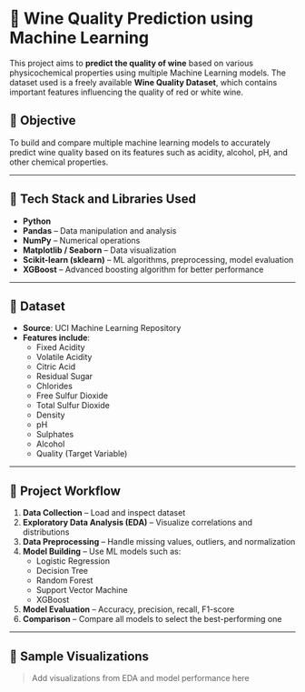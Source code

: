 # 🍷 Wine Quality Prediction using Machine Learning

This project aims to **predict the quality of wine** based on various physicochemical properties using multiple Machine Learning models. The dataset used is a freely available **Wine Quality Dataset**, which contains important features influencing the quality of red or white wine.

## 📌 Objective

To build and compare multiple machine learning models to accurately predict wine quality based on its features such as acidity, alcohol, pH, and other chemical properties.

---

## 🧰 Tech Stack and Libraries Used

- **Python**
- **Pandas** – Data manipulation and analysis  
- **NumPy** – Numerical operations  
- **Matplotlib / Seaborn** – Data visualization  
- **Scikit-learn (sklearn)** – ML algorithms, preprocessing, model evaluation  
- **XGBoost** – Advanced boosting algorithm for better performance  

---

## 📂 Dataset

- **Source**: UCI Machine Learning Repository  
- **Features include**:
  - Fixed Acidity
  - Volatile Acidity
  - Citric Acid
  - Residual Sugar
  - Chlorides
  - Free Sulfur Dioxide
  - Total Sulfur Dioxide
  - Density
  - pH
  - Sulphates
  - Alcohol
  - Quality (Target Variable)

---

## 🚀 Project Workflow

1. **Data Collection** – Load and inspect dataset  
2. **Exploratory Data Analysis (EDA)** – Visualize correlations and distributions  
3. **Data Preprocessing** – Handle missing values, outliers, and normalization  
4. **Model Building** – Use ML models such as:
   - Logistic Regression
   - Decision Tree
   - Random Forest
   - Support Vector Machine
   - XGBoost
5. **Model Evaluation** – Accuracy, precision, recall, F1-score  
6. **Comparison** – Compare all models to select the best-performing one

---

## 📸 Sample Visualizations

> Add visualizations from EDA and model performance here  
